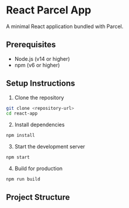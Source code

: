 # React Parcel App

A minimal React application bundled with Parcel.

## Prerequisites

- Node.js (v14 or higher)
- npm (v6 or higher)

## Setup Instructions

1. Clone the repository
```bash
git clone <repository-url>
cd react-app
```

2. Install dependencies
```bash
npm install
```

3. Start the development server
```bash
npm start
```

4. Build for production
```bash
npm run build
```

## Project Structure 